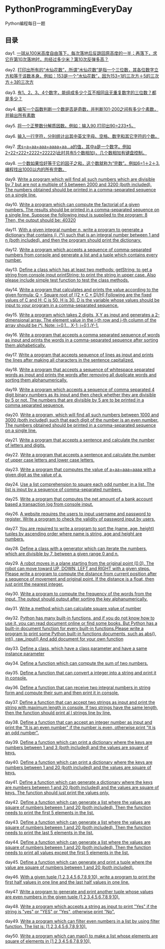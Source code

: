 # PythonProgrammingEveryDay

Python编程每日一题

## 目录

day1. [一球从100米高度自由落下，每次落地后反跳回原高度的一半；再落下，求它在第10次落地时，共经过多少米？第10次反弹多高？](https://github.com/Z-P-J/PythonProgrammingEveryday/blob/master/src/day1)

day2. [打印出所有的“水仙花数”，所谓“水仙花数”是指一个三位数，其各位数字立方和等于该数本身。例如：153是一个“水仙花数”，因为153=1的三次方＋5的三次方＋3的三次方](https://github.com/Z-P-J/PythonProgrammingEveryday/blob/master/src/day2)

day3. [有1、2、3、4个数字，能组成多少个互不相同且无重复数字的三位数？都是多少？](https://github.com/Z-P-J/PythonProgrammingEveryday/blob/master/src/day3)

day4. [编写一个函数判断一个数是否是奇数，并判断101-200之间有多少个素数，并输出所有素数](https://github.com/Z-P-J/PythonProgrammingEveryday/blob/master/src/day4)

day5. [将一个正整数分解质因数。例如：输入90,打印出90=2*3*3*5。](https://github.com/Z-P-J/PythonProgrammingEveryday/blob/master/src/day5)

day6. [输入一行字符，分别统计出其中英文字母、空格、数字和其它字符的个数。](https://github.com/Z-P-J/PythonProgrammingEveryday/blob/master/src/day6)

day7. [求s=a+aa+aaa+aaaa+aa...a的值，其中a是一个数字。例如2+22+222+2222+22222(此时共有5个数相加)，几个数相加有键盘控制。](https://github.com/Z-P-J/PythonProgrammingEveryday/blob/master/src/day7)

day8. [一个数如果恰好等于它的因子之和，这个数就称为“完数”。例如6=1＋2＋3.编程找出1000以内的所有完数。](https://github.com/Z-P-J/PythonProgrammingEveryday/blob/master/src/day8)

day9. [Write a program which will find all such numbers which are divisible by 7 but are not a multiple of 5,between 2000 and 3200 (both included). The numbers obtained should be printed in a comma-separated sequence on a single line.](https://github.com/Z-P-J/PythonProgrammingEveryday/blob/master/src/day9)

day10. [Write a program which can compute the factorial of a given numbers. The results should be printed in a comma-separated sequence on a single line. Suppose the following input is supplied to the program: 8 Then, the output should be: 40320](https://github.com/Z-P-J/PythonProgrammingEveryday/blob/master/src/day10)

day11. [With a given integral number n, write a program to generate a dictionary that contains (i, i*i) such that is an integral number between 1 and n (both included). and then the program should print the dictionary.](https://github.com/Z-P-J/PythonProgrammingEveryday/blob/master/src/day11)

day12. [Write a program which accepts a sequence of comma-separated numbers from console and generate a list and a tuple which contains every number.](https://github.com/Z-P-J/PythonProgrammingEveryday/blob/master/src/day12)

day13. [Define a class which has at least two methods: getString: to get a string from console input printString: to print the string in upper case. Also please include simple test function to test the class methods.](https://github.com/Z-P-J/PythonProgrammingEveryday/blob/master/src/day13)

day14. [Write a program that calculates and prints the value according to the given formula: Q = Square root of [(2 * C * D)/H] Following are the fixed values of C and H: C is 50. H is 30. D is the variable whose values should be input to your program in a comma-separated sequence.](https://github.com/Z-P-J/PythonProgrammingEveryday/blob/master/src/day14)

day15. [Write a program which takes 2 digits, X,Y as input and generates a 2-dimensional array. The element value in the i-th row and j-th column of the array should be i*j. Note: i=0,1.., X-1; j=0,1,¡­Y-1.](https://github.com/Z-P-J/PythonProgrammingEveryday/blob/master/src/day15)

day16. [Write a program that accepts a comma separated sequence of words as input and prints the words in a comma-separated sequence after sorting them alphabetically.](https://github.com/Z-P-J/PythonProgrammingEveryday/blob/master/src/day16)

day17. [Write a program that accepts sequence of lines as input and prints the lines after making all characters in the sentence capitalized.](https://github.com/Z-P-J/PythonProgrammingEveryday/blob/master/src/day17)

day18. [Write a program that accepts a sequence of whitespace separated words as input and prints the words after removing all duplicate words and sorting them alphanumerically.](https://github.com/Z-P-J/PythonProgrammingEveryday/blob/master/src/day18)

day19. [Write a program which accepts a sequence of comma separated 4 digit binary numbers as its input and then check whether they are divisible by 5 or not. The numbers that are divisible by 5 are to be printed in a comma separated sequence.](https://github.com/Z-P-J/PythonProgrammingEveryday/blob/master/src/day19)

day20. [Write a program, which will find all such numbers between 1000 and 3000 (both included) such that each digit of the number is an even number. The numbers obtained should be printed in a comma-separated sequence on a single line.](https://github.com/Z-P-J/PythonProgrammingEveryday/blob/master/src/day20)

day21. [Write a program that accepts a sentence and calculate the number of letters and digits.](https://github.com/Z-P-J/PythonProgrammingEveryday/blob/master/src/day21)

day22. [Write a program that accepts a sentence and calculate the number of upper case letters and lower case letters.](https://github.com/Z-P-J/PythonProgrammingEveryday/blob/master/src/day22)

day23. [Write a program that computes the value of a+aa+aaa+aaaa with a given digit as the value of a.](https://github.com/Z-P-J/PythonProgrammingEveryday/blob/master/src/day23)

day24. [Use a list comprehension to square each odd number in a list. The list is input by a sequence of comma-separated numbers.](https://github.com/Z-P-J/PythonProgrammingEveryday/blob/master/src/day24)

day25. [Write a program that computes the net amount of a bank account based a transaction log from console input.](https://github.com/Z-P-J/PythonProgrammingEveryday/blob/master/src/day25)

day26. [A website requires the users to input username and password to register. Write a program to check the validity of password input by users.](https://github.com/Z-P-J/PythonProgrammingEveryday/blob/master/src/day26)

day27. [You are required to write a program to sort the (name, age, height) tuples by ascending order where name is string, age and height are numbers.](https://github.com/Z-P-J/PythonProgrammingEveryday/blob/master/src/day27)

day28. [Define a class with a generator which can iterate the numbers, which are divisible by 7, between a given range 0 and n.](https://github.com/Z-P-J/PythonProgrammingEveryday/blob/master/src/day28)

day29. [A robot moves in a plane starting from the original point (0,0). The robot can move toward UP, DOWN, LEFT and RIGHT with a given steps. Please write a program to compute the distance from current position after a sequence of movement and original point. If the distance is a float, then just print the nearest integer.](https://github.com/Z-P-J/PythonProgrammingEveryday/blob/master/src/day29)

day30. [Write a program to compute the frequency of the words from the input. The output should output after sorting the key alphanumerically.](https://github.com/Z-P-J/PythonProgrammingEveryday/blob/master/src/day30)

day31. [Write a method which can calculate square value of number](https://github.com/Z-P-J/PythonProgrammingEveryday/blob/master/src/day31)

day32. [Python has many built-in functions, and if you do not know how to use it, you can read document online or find some books. But Python has a built-in document function for every built-in functions.Please write a program to print some Python built-in functions documents, such as abs(), int(), raw_input() And add document for your own function](https://github.com/Z-P-J/PythonProgrammingEveryday/blob/master/src/day32)

day33. [Define a class, which have a class parameter and have a same instance parameter](https://github.com/Z-P-J/PythonProgrammingEveryday/blob/master/src/day33)

day34. [Define a function which can compute the sum of two numbers.](https://github.com/Z-P-J/PythonProgrammingEveryday/blob/master/src/day34)

day35. [Define a function that can convert a integer into a string and print it in console.](https://github.com/Z-P-J/PythonProgrammingEveryday/blob/master/src/day35)

day36. [Define a function that can receive two integral numbers in string form and compute their sum and then print it in console.](https://github.com/Z-P-J/PythonProgrammingEveryday/blob/master/src/day36)

day37. [Define a function that can accept two strings as input and print the string with maximum length in console. If two strings have the same length, then the function should print al l strings line by line.](https://github.com/Z-P-J/PythonProgrammingEveryday/blob/master/src/day37)

day38. [Define a function that can accept an integer number as input and print the "It is an even number" if the number is even, otherwise print "It is an odd number".](https://github.com/Z-P-J/PythonProgrammingEveryday/blob/master/src/day38)

day39. [Define a function which can print a dictionary where the keys are numbers between 1 and 3 (both included) and the values are square of keys.](https://github.com/Z-P-J/PythonProgrammingEveryday/blob/master/src/day39)

day40. [Define a function which can print a dictionary where the keys are numbers between 1 and 20 (both included) and the values are square of keys.](https://github.com/Z-P-J/PythonProgrammingEveryday/blob/master/src/day40)

day41. [Define a function which can generate a dictionary where the keys are numbers between 1 and 20 (both included) and the values are square of keys. The function should just print the values only.](https://github.com/Z-P-J/PythonProgrammingEveryday/blob/master/src/day41)

day42. [Define a function which can generate a list where the values are square of numbers between 1 and 20 (both included). Then the function needs to print the first 5 elements in the list.](https://github.com/Z-P-J/PythonProgrammingEveryday/blob/master/src/day42)

day43. [Define a function which can generate a list where the values are square of numbers between 1 and 20 (both included). Then the function needs to print the last 5 elements in the list.](https://github.com/Z-P-J/PythonProgrammingEveryday/blob/master/src/day43)

day44. [Define a function which can generate a list where the values are square of numbers between 1 and 20 (both included). Then the function needs to print all values except the first 5 elements in the list.](https://github.com/Z-P-J/PythonProgrammingEveryday/blob/master/src/day44)

day45. [Define a function which can generate and print a tuple where the value are square of numbers between 1 and 20 (both included).](https://github.com/Z-P-J/PythonProgrammingEveryday/blob/master/src/day45)

day46. [With a given tuple (1,2,3,4,5,6,7,8,9,10), write a program to print the first half values in one line and the last half values in one line.](https://github.com/Z-P-J/PythonProgrammingEveryday/blob/master/src/day46)

day47. [Write a program to generate and print another tuple whose values are even numbers in the given tuple (1,2,3,4,5,6,7,8,9,10).](https://github.com/Z-P-J/PythonProgrammingEveryday/blob/master/src/day47)

day48. [Write a program which accepts a string as input to print "Yes" if the string is "yes" or "YES" or "Yes", otherwise print "No".](https://github.com/Z-P-J/PythonProgrammingEveryday/blob/master/src/day48)

day49. [Write a program which can filter even numbers in a list by using filter function. The list is: [1,2,3,4,5,6,7,8,9,10].](https://github.com/Z-P-J/PythonProgrammingEveryday/blob/master/src/day49)

day50. [Write a program which can map() to make a list whose elements are square of elements in [1,2,3,4,5,6,7,8,9,10].](https://github.com/Z-P-J/PythonProgrammingEveryday/blob/master/src/day50)